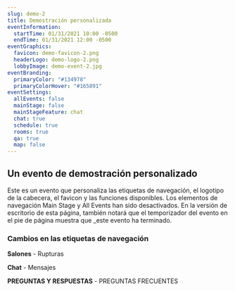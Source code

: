 ```yaml
---
slug: demo-2
title: Demostración personalizada
eventInformation:
  startTime: 01/31/2021 10:00 -0500
  endTime: 01/31/2021 12:00 -0500
eventGraphics:
  favicon: demo-favicon-2.png
  headerLogo: demo-logo-2.png
  lobbyImage: demo-event-2.jpg
eventBranding:
  primaryColor: "#134978"
  primaryColorHover: "#165891"
eventSettings:
  allEvents: false
  mainStage: false
  mainStageFeature: chat
  chat: true
  schedule: true
  rooms: true
  qa: true
  map: false
---
```


## Un evento de demostración personalizado

Este es un evento que personaliza las etiquetas de navegación, el logotipo de la cabecera, el favicon y las funciones disponibles. Los elementos de navegación Main Stage y All Events han sido desactivados. En la versión de escritorio de esta página, también notará que el temporizador del evento en el pie de página muestra que _este evento ha terminado.

### Cambios en las etiquetas de navegación

**Salones** - Rupturas

**Chat** - Mensajes

**PREGUNTAS Y RESPUESTAS** - PREGUNTAS FRECUENTES
